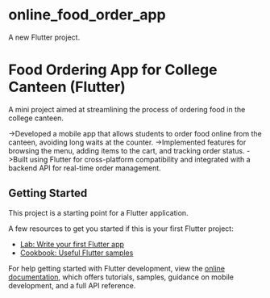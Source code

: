 # online_food_order_app

A new Flutter project.

# Food Ordering App for College Canteen (Flutter)
A mini project aimed at streamlining the process of ordering food in the college canteen.

->Developed a mobile app that allows students to order food online from the canteen, avoiding long waits at the counter.
->Implemented features for browsing the menu, adding items to the cart, and tracking order status.
->Built using Flutter for cross-platform compatibility and integrated with a backend API for real-time order management.




















## Getting Started

This project is a starting point for a Flutter application.

A few resources to get you started if this is your first Flutter project:

- [Lab: Write your first Flutter app](https://docs.flutter.dev/get-started/codelab)
- [Cookbook: Useful Flutter samples](https://docs.flutter.dev/cookbook)

For help getting started with Flutter development, view the
[online documentation](https://docs.flutter.dev/), which offers tutorials,
samples, guidance on mobile development, and a full API reference.
